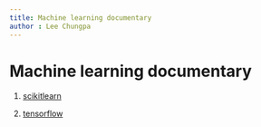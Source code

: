 ```yaml
---
title: Machine learning documentary
author : Lee Chungpa
---
```



# Machine learning documentary


1. [scikitlearn](https://github.com/leechungpa/machine_learning/tree/master/sklearn)


1. [tensorflow](https://github.com/leechungpa/machine_learning/tree/master/tensorflow)